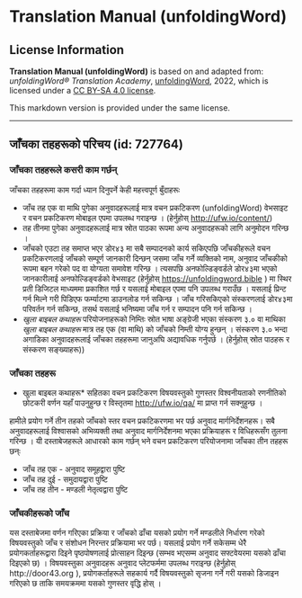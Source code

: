 # Translation Manual (unfoldingWord)

## License Information

**Translation Manual (unfoldingWord)** is based on and adapted from: _unfoldingWord® Translation Academy_, [unfoldingWord](https://unfoldingword.org/utw), 2022, which is licensed under a [CC BY-SA 4.0 license](https://creativecommons.org/licenses/by-sa/4.0/legalcode.en).

This markdown version is provided under the same license.



--------------------------------

## जाँचका तहहरूको परिचय (id: 727764)

### जाँचका तहहरूले कसरी काम गर्छन्

जाँचका तहहरूमा काम गर्दा ध्यान दिनुपर्ने केही महत्त्वपूर्ण बुँदाहरूः

* जाँच तह एक वा माथि पुगेका अनुवादहरूलाई मात्र वचन प्रकटिकरण (unfoldingWord) वेभसाइट र वचन प्रकटिकरण मोबाइल एपमा उपलब्ध गराइन्छ । (हेर्नुहोस् http://ufw.io/content/)
* तह तीनमा पुगेका अनुवादहरूलाई मात्र स्रोत पाठका रूपमा अन्य अनुवादहरूको लागि अनुमोदन गरिन्छ ।
* जाँचको एउटा तह समाप्त भएर डोर४३ मा सबै सम्पादनको कार्य सकिएपछि जाँचकीहरूले वचन प्रकटिकरणलाई जाँचको सम्पूर्ण जानकारी दिन्छन् जसमा जाँच गर्ने व्यक्तिको नाम, अनुवाद जाँचकीको रूपमा बहन गरेको पद वा योग्यता समावेश गरिन्छ । त्यसपछि अनफोल्डिङ्वर्डले डोर४३मा भएको जानकारीलाई अनफोल्डिङ्वर्डको वेभसाइट (हेर्नुहोस् https://unfoldingword.bible ) मा स्थिर प्रती डिजिटल माध्यममा प्रकाशित गर्छ र यसलाई मोबाइल एपमा पनि उपलब्ध गराउँछ । यसलाई प्रिन्ट गर्न मिल्ने गरी पिडिएफ फर्म्याटमा डाउनलोड गर्न सकिन्छ । जाँच गरिसकिएको संस्करणलाई डोर४३मा परिवर्तन गर्न सकिन्छ, तसर्थ यसलाई भनिष्यमा जाँच गर्न र सम्पादन पनि गर्न सकिन्छ ।
* *खुला बाइबल कथाहरू* परियोजनाहरूको निम्तिः स्रोत भाषा अङ्ग्रेजी भएका संस्करण ३.० वा माथिका *खुला बाइबल कथाहरू* मात्र तह एक (वा माथि) को जाँचको निम्ती योग्य हुन्छन् । संस्करण ३.० भन्दा अगाडिका अनुवादहरूलाई जाँचका तहहरूमा जानुअघि अद्यावधिक गर्नुपर्छ । (हेर्नुहोस् स्रोत पाठहरू र संस्करण सङ्ख्याहरू))

### जाँचका तहहरू

* खुला बाइबल कथाहरू\* सहितका वचन प्रकटिकरण विषयवस्तुको गुणस्तर विश्‍वनीयताको रणनीतिको छोटकरी वर्णन यहाँ पाउनुहुन्छ र विस्तृतमा http://ufw.io/qa/ मा प्राप्त गर्न सक्‍नुहुन्छ ।

हामीले प्रयोग गर्ने तीन तहको जाँचको स्तर वचन प्रकटिकरणमा भर पर्छ अनुवाद मार्गनिर्देशनहरू। सबै अनुवादहरूलाई विश्‍वासको अभिव्यक्ती तथा अनुवाद मार्गनिर्देशनमा भएका प्रक्रियाहरू र विधिहरूसँग तुलना गरिन्छ । यी दस्ताबेजहरूले आधारको काम गर्छन् भने वचन प्रकटिकरण परियोजनामा जाँचका तीन तहहरू छन्ः

* जाँच तह एक \- अनुवाद समूहद्वारा पुष्टि
* जाँच तह दुई \- समुदायद्वारा पुष्टि
* जाँच तह तीन \- मण्डली नेतृत्वद्वारा पुष्टि

### जाँचकीहरूको जाँच

यस दस्ताबेजमा वर्णन गरिएका प्रक्रिया र जाँचको ढाँचा यसको प्रयोग गर्ने मण्डलीले निर्धारण गरेको विषयवस्तुको जाँच र संशोधन निरन्तर प्रक्रियामा भर पर्छ। यसलाई प्रयोग गर्ने सकेसम्म धेरै प्रयोगकर्ताहरूद्वारा दिइने पृष्ठपोषणलाई प्रोत्साहन दिइन्छ (सम्भव भएसम्म अनुवाद सफ्टवेयरमा यसको ढाँचा दिइएको छ) । विषयवस्तुका अनुवादहरू अनुवाद प्लेटफर्ममा उपलब्ध गराइन्छ (हेर्नुहोस् http://door43\.org ), प्रयोगकर्ताहरूले सहकार्य गर्दै विषयवस्तुको सृजना गर्ने गरी यसको डिजाइन गरिएको छ ताकि समयक्रममा यसको गुणस्तर वृद्धि होस् ।


